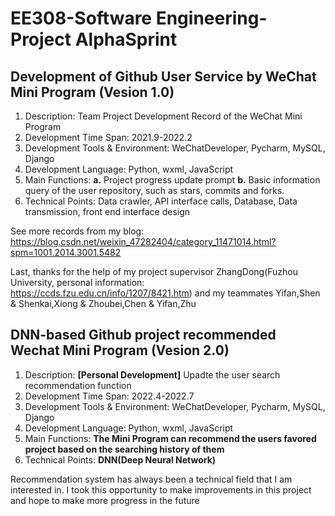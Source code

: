 # EE308-Software Engineering-Project AlphaSprint

## Development of Github User Service by WeChat Mini Program (Vesion 1.0)

1. Description: Team Project Development Record of the WeChat Mini Program  
2. Development Time Span: 2021.9-2022.2
3. Development Tools & Environment: WeChatDeveloper, Pycharm, MySQL, Django
4. Development Language: Python, wxml, JavaScript
5. Main Functions: **a.** Project progress update prompt **b.** Basic information query of the user repository, such as stars, commits and forks.
6. Technical Points: Data crawler, API interface calls, Database, Data transmission, front end interface design

See more records from my blog: https://blog.csdn.net/weixin_47282404/category_11471014.html?spm=1001.2014.3001.5482

Last, thanks for the help of my project supervisor ZhangDong(Fuzhou University, personal information: https://ccds.fzu.edu.cn/info/1207/8421.htm) and my teammates Yifan,Shen & Shenkai,Xiong & Zhoubei,Chen & Yifan,Zhu

## DNN-based Github project recommended Wechat Mini Program (Vesion 2.0)

1. Description: **[Personal Development]** Upadte the user search recommendation function 
2. Development Time Span: 2022.4-2022.7
3. Development Tools & Environment: WeChatDeveloper, Pycharm, MySQL, Django
4. Development Language: Python, wxml, JavaScript 
5. Main Functions: **The Mini Program can recommend the users favored project based on the searching history of them**
6. Technical Points: **DNN(Deep Neural Network)**

Recommendation system has always been a technical field that I am interested in. I took this opportunity to make improvements in this project and hope to make more progress in the future
